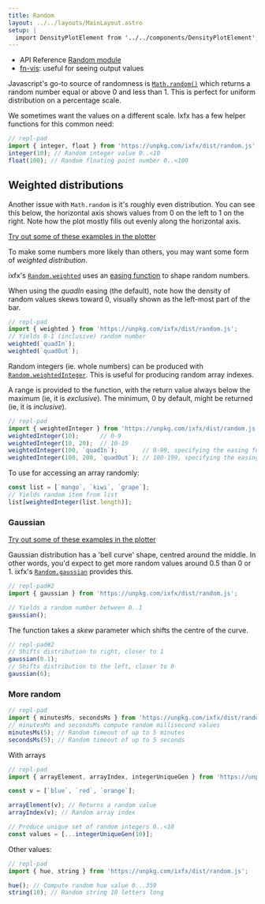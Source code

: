 ```yaml
---
title: Random
layout: ../../layouts/MainLayout.astro
setup: |
  import DensityPlotElement from '../../components/DensityPlotElement';
---
```


<script type="module" hoist>
  import '/src/components/ReplPad';
  import '/src/loader';
  import '/src/components/DensityPlotElement';
  import {weightedInteger, weighted, gaussian} from '/node_modules/ixfx/dist/random.js';
  import {Easings} from '/node_modules/ixfx/dist/modulation.js';
  window.weightedInteger = weightedInteger;
  window.weighted = weighted;
  window.Easings = Easings;
  window.gaussian = gaussian;
  importEl(
    `plot1`, 
    `density-plot-element`, {
      fn: "Math.random()"
  });
  importEl(
    `plot2`, 
    `density-plot-element`, {
      fn: "weighted('quadIn')",
      editable: true
  });
  importEl(
    `plot-gaussian`, 
    `density-plot-element`, {
      fn: "gaussian()",
      editable: true
  });
</script>

<div class="tip">
<ul>
<li>API Reference <a href="https://clinth.github.io/ixfx/modules/Random.html">Random module</a></li>
<li><a href="https://fn-vis.pages.dev/1/#H4sIAARX3mQAAzWMQQ6CMBAAv7LhQpsYileN3jn4AjGhsaVU7bZ2FyUh/F1NZE5zmTkXPqSYGWZ4W+8GtgYW6HMMUA7MiXZKjZjurrrGoPzUT8p4YpU1mhiqG5X7Fslyg2zzSz+EkIcjzC0CpEh8skTaWbG+RfcctWmwk/LbLZttXf8E/hSXD2v+IIiQAAAA">fn-vis</a>: useful for seeing output values</li>
</ul>
</div>

Javascript's go-to source of randomness is [`Math.random()`](https://developer.mozilla.org/en-US/docs/Web/JavaScript/Reference/Global_Objects/Math/random) which returns a random number equal or above 0 and less than 1. This is perfect for uniform distribution on a percentage scale.

We sometimes want the values on a different scale. Ixfx has a few helper functions for this common need:
```js
// repl-pad
import { integer, float } from 'https://unpkg.com/ixfx/dist/random.js';
integer(10); // Random integer value 0..<10
float(100); // Random floating point number 0..<100 
```

## Weighted distributions

Another issue with `Math.random` is it's roughly even distribution. You can see this below, the horizontal axis shows values from 0 on the left to 1 on the right. Note how the plot mostly fills out evenly along the horizontal axis.

<!-- 
<density-plot-element id="plot1" view="linear" client:visible fn="weightedInteger(10);" /> -->

<div id="plot1"></div>

<div class="tip">
<a href="https://fn-vis.pages.dev/1/#H4sIAARX3mQAAzWMQQ6CMBAAv7LhQpsYileN3jn4AjGhsaVU7bZ2FyUh/F1NZE5zmTkXPqSYGWZ4W+8GtgYW6HMMUA7MiXZKjZjurrrGoPzUT8p4YpU1mhiqG5X7Fslyg2zzSz+EkIcjzC0CpEh8skTaWbG+RfcctWmwk/LbLZttXf8E/hSXD2v+IIiQAAAA">Try out some of these examples in the plotter</a>
</div><p></p>

To make some numbers more likely than others, you may want some form of _weighted distribution_. 

ixfx's [`Random.weighted`](https://clinth.github.io/ixfx/modules/Random.html#weighted) uses an [easing function](../../modulation/easing/) to shape random numbers.

When using the _quadIn_ easing (the default), note how the density of random values skews toward 0, visually shown as the left-most part of the bar.

<div id="plot2"></div>

```js
// repl-pad
import { weighted } from 'https://unpkg.com/ixfx/dist/random.js';
// Yields 0-1 (inclusive) random number
weighted(`quadIn`);
weighted(`quadOut`);
```

Random integers (ie. whole numbers) can be produced with [`Random.weightedInteger`](https://clinth.github.io/ixfx/modules/Random.html#weightedInteger). This is useful for producing random array indexes.

A range is provided to the function, with the return value always below the maximum (ie, it is _exclusive_). The minimum, 0 by default, might be returned (ie, it is _inclusive_).

```js
// repl-pad
import { weightedInteger } from 'https://unpkg.com/ixfx/dist/random.js';
weightedInteger(10);      // 0-9
weightedInteger(10, 20);  // 10-19
weightedInteger(100, `quadIn`);       // 0-99, specifying the easing function
weightedInteger(100, 200, `quadOut`); // 100-199, specifying the easing function
```

To use for accessing an array randomly:
```js
const list = [`mango`, `kiwi`, `grape`];
// Yields random item from list
list[weightedInteger(list.length)];
```

### Gaussian

<div class="tip">
<a href="https://fn-vis.pages.dev/1/#H4sIAPRW3mQAA1WPzQrCMBCEX2XZiy1Eo9eK3j34BLaHYNMabX7obqUQ8u6mooJ72hm+GZhLROtbjRWGwTMmEdEp+9MCjTNs1IBVTGJBCaucaTVxZtaYGvEWi91kwtjgR4YIvZqIjHKQoBu9hdWNOVAl5eTCo99cvZVm7mbZGmI5Ktd6u7nTal870nxyrMenGoqiPBwh1g4geOKzJlK9Lr7dRVlmPonddrs88DnMI/5GNS8ZCjbg5gAAAA==">Try out some of these examples in the plotter</a>
</div><p></p>

Gaussian distribution has a 'bell curve' shape, centred around the middle. In other words, you'd expect to get more random values around 0.5 than 0 or 1. ixfx's [`Random.gaussian`](https://clinth.github.io/ixfx/modules/Random.html#gaussian) provides this.

<div id="plot-gaussian"></div>

```js
// repl-pad#2
import { gaussian } from 'https://unpkg.com/ixfx/dist/random.js';

// Yields a random number between 0..1
gaussian();
```

The function takes a _skew_ parameter which shifts the centre of the curve.

```js
// repl-pad#2
// Shifts distribution to right, closer to 1
gaussian(0.1);
// Shifts distribution to the left, closer to 0
gaussian(6);
```

### More random

```js
// repl-pad
import { minutesMs, secondsMs } from 'https://unpkg.com/ixfx/dist/random.js';
// minutesMs and secondsMs compute random millisecond values
minutesMs(5); // Random timeout of up to 5 minutes
secondsMs(5); // Random timeout of up to 5 seconds
```

With arrays

```js
// repl-pad
import { arrayElement, arrayIndex, integerUniqueGen } from 'https://unpkg.com/ixfx/dist/random.js';

const v = [`blue`, `red`, `orange`];

arrayElement(v); // Returns a random value
arrayIndex(v); // Random array index

// Produce unique set of random integers 0..<10
const values = [...integerUniqueGen(10)];
```

Other values:
```js
// repl-pad
import { hue, string } from 'https://unpkg.com/ixfx/dist/random.js';

hue(); // Compute random hue value 0...359
string(10); // Random string 10 letters long
```